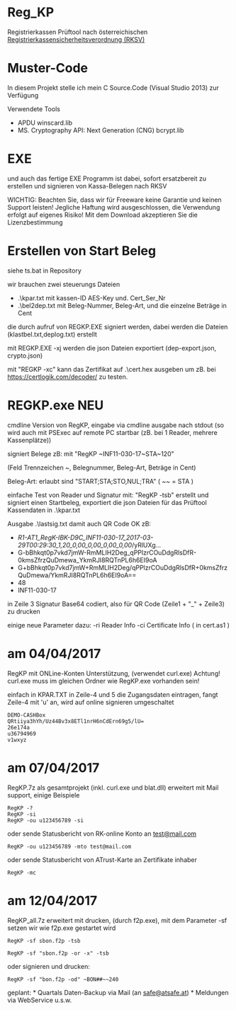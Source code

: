 # Reg_KP
Registrierkassen Prüftool
nach österreichischen [Registrierkassensicherheitsverordnung (RKSV)](https://github.com/a-sit-plus/at-registrierkassen-mustercode/releases/download/1.2-DOK/2016-09-05-Detailfragen-RKSV-V1.2.pdf) 


# Muster-Code

In diesem Projekt stelle ich mein C Source.Code (Visual Studio 2013) zur Verfügung 

Verwendete Tools

* APDU winscard.lib
* MS. Cryptography API: Next Generation (CNG) bcrypt.lib

# EXE 
und auch das fertige EXE Programm ist dabei, sofort ersatzbereit zu erstellen und signieren von Kassa-Belegen nach RKSV

WICHTIG: Beachten Sie, dass wir für Freeware keine Garantie und keinen Support leisten! Jegliche Haftung wird ausgeschlossen, die Verwendung erfolgt auf eigenes Risiko! Mit dem Download akzeptieren Sie die Lizenzbestimmung

# Erstellen von Start Beleg

siehe ts.bat in Repository

wir brauchen zwei steuerungs Dateien 
* .\kpar.txt  mit kassen-ID AES-Key und. Cert_Ser_Nr
* .\bel2dep.txt  mit Beleg-Nummer, Beleg-Art, und die einzelne Beträge in Cent

die durch aufruf von REGKP.EXE signiert werden, dabei werden die Dateien (klastbel.txt,deplog.txt) erstellt

mit REGKP.EXE -xj  werden die json Dateien exportiert (dep-export.json, crypto.json) 

mit "REGKP -xc" kann das Zertifikat auf .\cert.hex ausgeben um zB. bei https://certlogik.com/decoder/  zu testen.

#  REGKP.exe NEU
 
cmdline Version von RegKP,  eingabe via cmdline ausgabe nach stdout 
(so wird auch mit PSExec auf remote PC startbar (zB. bei 1 Reader, mehrere Kassenplätze))

signiert Belege zB: mit "RegKP \~INF11-030-17\~STA\~120" 

(Feld Trennzeichen \~, Belegnummer, Beleg-Art, Beträge in Cent)

Beleg-Art: erlaubt sind "START;STA;STO,NUL;TRA" ( \~\~ = STA )  

einfache Test von Reader und Signatur mit: "RegKP -tsb" 
erstellt und signiert einen Startbeleg, exportiert die json Dateien für das Prüftool
Kassendaten in .\kpar.txt

Ausgabe .\lastsig.txt damit auch QR Code OK zB:

* _R1-AT1_RegK-IBK-D9C_INF11-030-17_2017-03-29T00:29:30_1,20_0,00_0,00_0,00_0,00_/yRlUXg...
* G-bBhkqt0p7vkd7jmW-RmMLIH2Deg_qPPlzrCOuDdgRlsDfR-0kmsZfrzQuDmewa_YkmRJI8RQTnPL6h6EI9oA
* G+bBhkqt0p7vkd7jmW+RmMLIH2Deg/qPPlzrCOuDdgRlsDfR+0kmsZfrzQuDmewa/YkmRJI8RQTnPL6h6EI9oA==
* 48
* INF11-030-17

in Zeile 3 Signatur Base64 codiert, also für QR Code (Zeile1 + "_" + Zeile3) zu drucken

einige neue Parameter dazu:
-ri Reader Info 
-ci Certificate Info ( in cert.as1 )

# am 04/04/2017

RegKP mit ONLine-Konten Unterstützung, (verwendet curl.exe)
Achtung! curl.exe muss im gleichen Ordner wie RegKP.exe vorhanden sein!

einfach in KPAR.TXT in Zeile-4 und 5 die Zugangsdaten eintragen,
fangt Zeile-4 mit 'u' an, wird auf online signieren umgeschaltet

```Beispiel .\KPAR.TXT
DEMO-CASHBox
QRtiiya3hYh/Uz44Bv3x8ETl1nrH6nCdErn69g5/lU=
26e174a
u36794969
v1wxyz
```

# am 07/04/2017

RegKP.7z als gesamtprojekt (inkl. curl.exe und blat.dll)
erweitert mit Mail support, einige Beispiele
```
RegKP -? 
RegKP -si 
RegKP -ou u123456789 -si 
```
oder sende Statusbericht von RK-online Konto an test@mail.com 
```
RegKP -ou u123456789 -mto test@mail.com
```
oder sende Statusbericht von ATrust-Karte an Zertifikate inhaber 
```
RegKP -mc
```

# am 12/04/2017

RegKP_all.7z erweitert mit drucken, (durch f2p.exe),
mit dem Parameter -sf setzen wir wie f2p.exe gestartet wird 

```
RegKP -sf sbon.f2p -tsb

RegKP -sf "sbon.f2p -or -x" -tsb 
```
oder signieren und drucken: 
```
RegKP -sf "bon.f2p -od" ~BON##~~240
```

geplant: * Quartals Daten-Backup via Mail (an safe@atsafe.at)
         * Meldungen via WebService
         u.s.w.
